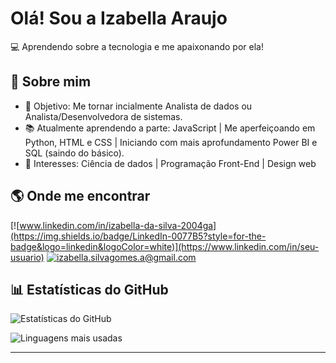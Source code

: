 # Olá! Sou a Izabella Araujo

💻 Aprendendo sobre a tecnologia e me apaixonando por ela! 

## 📌 Sobre mim
- 🎯 Objetivo: Me tornar incialmente Analista de dados ou Analista/Desenvolvedora de sistemas. 
- 📚 Atualmente aprendendo a parte: JavaScript | Me aperfeiçoando em Python, HTML e CSS | Iniciando com mais aprofundamento Power BI e SQL (saindo do básico). 
- 🌱 Interesses: Ciência de dados | Programação Front-End | Design web 

## 🌎 Onde me encontrar
[![www.linkedin.com/in/izabella-da-silva-2004ga](https://img.shields.io/badge/LinkedIn-0077B5?style=for-the-badge&logo=linkedin&logoColor=white)](https://www.linkedin.com/in/seu-usuario)
[![izabella.silvagomes.a@gmail.com](https://img.shields.io/badge/Gmail-D14836?style=for-the-badge&logo=gmail&logoColor=white)](mailto:seu-email@gmail.com)

## 📊 Estatísticas do GitHub

![Estatísticas do GitHub](https://github-readme-stats.vercel.app/api?username=izabellaaraujo&show_icons=true&theme=dark)

![Linguagens mais usadas](https://github-readme-stats.vercel.app/api/top-langs/?username=izabellaaraujo&layout=compact&theme=dark)

---

